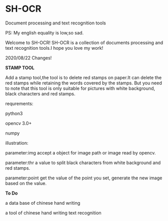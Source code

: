 # SH-OCR
Document processing and text recognition tools

PS: My english equality is low,so sad.

Welcome to SH-OCR!
SH-OCR is a collection of documents processing and text recognition tools.I hope you love my work!



2020/08/22 Changes!

**STAMP TOOL**

Add a stamp tool,the tool is to delete red stamps on paper.It can delete the red stamps while retaining the words covered by the stamps. But you need to note that this tool is only suitable for pictures with white background, black characters and red stamps.

requrements:

python3

opencv 3.0+

numpy


 illustration:
 
 parameter:img    accept a object for image path or image read by opencv.
 
 parameter:thr    a value to split black characters from white background and red stamps.
 
 parameter:point  get the value of the point you set, generate the new image based on the value.
 
 
 
 **To Do**
 
 a data base of chinese hand writing
 
 a tool of chinese hand writing text recognition













